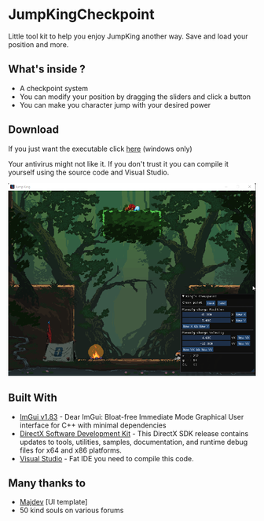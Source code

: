 # JumpKingCheckpoint
Little tool kit to help you enjoy JumpKing another way. Save and load your position and more.

## What's inside ?
* A checkpoint system
* You can modify your position by dragging the sliders and click a button
* You can make you character jump with your desired power

## Download
If you just want the executable click [here](https://github.com/ChevalierSoft/Jump_King_Checkpoint/releases) (windows only)

Your antivirus might not like it. If you don't trust it you can compile it yourself using the source code and Visual Studio.

![Screenshot](screenshot.png)

## Built With
* [ImGui v1.83](https://github.com/ocornut/imgui) - Dear ImGui: Bloat-free Immediate Mode Graphical User interface for C++ with minimal dependencies
* [DirectX Software Development Kit](https://www.microsoft.com/en-us/download/details.aspx?id=6812) - This DirectX SDK release contains updates to tools, utilities, samples, documentation, and runtime debug files for x64 and x86 platforms.
* [Visual Studio](https://visualstudio.microsoft.com/) - Fat IDE you need to compile this code.


## Many thanks to
* [Majdev](https://github.com/inc-Majdev) [UI template]
* 50 kind souls on various forums
